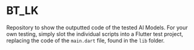 # BT_LK

Repository to show the outputted code of the tested AI Models. For your own testing, simply slot the individual scripts into a Flutter test project, replacing the code of the ``main.dart`` file, found in the ``lib`` folder.